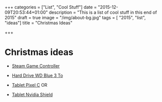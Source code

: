 +++
categories = ["List", "Cool Stuff"]
date = "2015-12-09T20:53:44+01:00"
description = "This is a list of cool stuff in this end of 2015"
draft = true
image = "/img/about-bg.jpg"
tags = [ "2015", "list", "ideas"]
title = "Christmas Ideas"

+++

# Christmas ideas

* [Steam Game Controller](http://store.steampowered.com/app/353370/)
* [Hard Drive WD Blue 3 To](http://www.materiel.net/disque-dur-interne-3-5-pouces/western-digital-wd-blue-3-5-sata-iii-6-gb-s-3-to-122374.html)

* [Tablet Pixel C](https://store.google.com/product/pixel_c)
OR
* [Tablet Nvidia Shield](http://shield.nvidia.com/store/tablet/k1)

